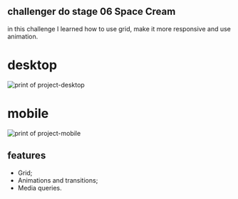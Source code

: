 

## challenger do stage 06 Space Cream 

in this challenge I learned how to use grid, make it more responsive and use animation.

# desktop
<img src="Images/space-cream2.png" alt="print of project-desktop">

# mobile
<img src="Images/space-cream-mobile.png" alt="print of project-mobile">

## features

- Grid;
- Animations and transitions;
- Media queries.
